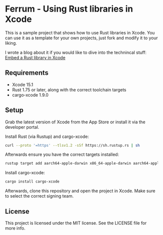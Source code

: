 # Ferrum - Using Rust libraries in Xcode

This is a sample project that shows how to use Rust libraries in Xcode. You can use it as a template for your own projects, just fork and modify it to your liking.

I wrote a blog about it if you would like to dive into the technincal stuff: [Embed a Rust library in Xcode](https://cerebralcoding.com/blog/embed-a-rust-library-in-xcode/)

## Requirements

- Xcode 15.1
- Rust 1.75 or later, along with the correct toolchain targets
- cargo-xcode 1.9.0

## Setup

Grab the latest version of Xcode from the App Store or install it via the developer portal.

Install Rust (via Rustup) and cargo-xcode:

```bash
curl --proto '=https' --tlsv1.2 -sSf https://sh.rustup.rs | sh
```

Afterwards ensure you have the correct targets installed:

```bash
rustup target add aarch64-apple-darwin x86_64-apple-darwin aarch64-apple-ios aarch64-apple-ios-sim x86_64-apple-ios
```

Install cargo-xcode:

```bash
cargo install cargo-xcode
```

Afterwards, clone this repository and open the project in Xcode. Make sure to select the correct signing team.

## License

This project is licensed under the MIT license. See the LICENSE file for more info.
